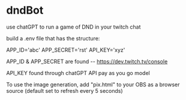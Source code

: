 # dndBot
use chatGPT to run a game of DND in your twitch chat

build a .env file that has the structure:

APP_ID='abc'
APP_SECRET='rst'
API_KEY='xyz'


APP_ID & APP_SECRET are found -- https://dev.twitch.tv/console

API_KEY found through chatGPT API pay as you go model

To use the image generation, add "pix.html" to your OBS as a browser source (default set to refresh every 5 seconds)
